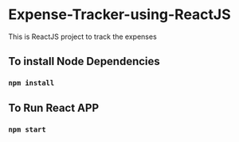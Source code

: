 # Expense-Tracker-using-ReactJS
This is ReactJS project to track the expenses 
<h2>To install Node Dependencies</h2>

### `npm install`

<h2> To Run React APP </h2>

### `npm start`

